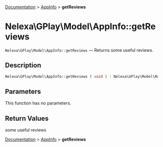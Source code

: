 [Documentation](../../README.md) > [AppInfo](README.md) > **getReviews**

# Nelexa\GPlay\Model\AppInfo::getReviews
`Nelexa\GPlay\Model\AppInfo::getReviews` — Returns some useful reviews.

## Description
```php
Nelexa\GPlay\Model\AppInfo::getReviews ( void ) : Nelexa\GPlay\Model\Review[]
```

## Parameters
This function has no parameters.

## Return Values
some useful reviews

[Documentation](../../README.md) > [AppInfo](README.md) > **getReviews**
